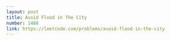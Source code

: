 ```yaml
---
layout: post
title: Avoid Flood in The City
number: 1488
link: https://leetcode.com/problems/avoid-flood-in-the-city
---
```

